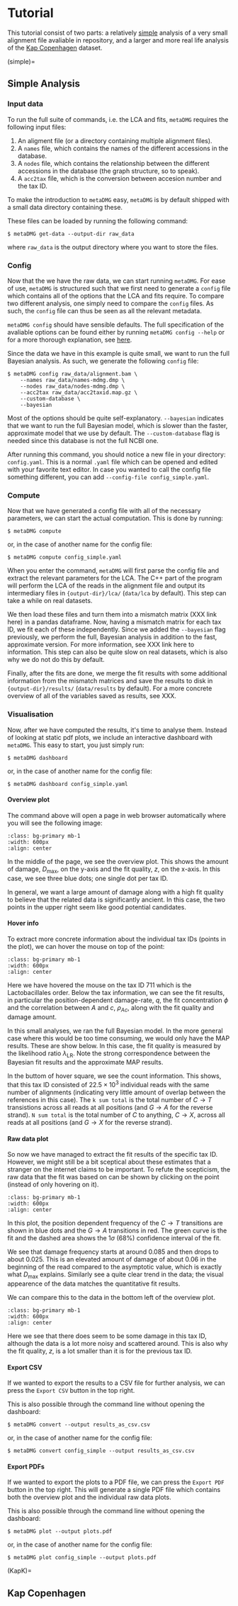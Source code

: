 # Tutorial

This tutorial consist of two parts: a relatively [simple](simple) analysis of a very small alignment file avaliable in repository, and a larger and more real life analysis of the [Kap Copenhagen](KapK) dataset.

(simple)=
## Simple Analysis

### Input data

To run the full suite of commands, i.e. the LCA and fits, `metaDMG` requires the following input files:

1. An aligment file (or a directory containing multiple alignment files).
2. A `names` file, which contains the names of the different accessions in the database.
3. A `nodes` file, which contains the relationship between the different accessions in the database (the graph structure, so to speak).
4. A `acc2tax` file, which is the conversion between accesion number and the tax ID.

To make the introduction to `metaDMG` easy, `metaDMG` is by default shipped with a small data directory containing these.

These files can be loaded by running the following command:
```console
$ metaDMG get-data --output-dir raw_data
```
where `raw_data` is the output directory where you want to store the files.

### Config

Now that the we have the raw data, we can start running `metaDMG`.
For ease of use, `metaDMG` is structured such that we first need to generate a `config` file which contains all of the options that the LCA and fits require.
To compare two different analysis, one simply need to compare the `config` files. As such, the `config` file can thus be seen as all the relevant metadata.

`metaDMG config` should have sensible defaults. The full specification of the avaliable options can be found either by running `metaDMG config --help` or for a more thorough explanation, see [here](command_line_interface_config).

Since the data we have in this example is quite small, we want to run the full Bayesian analysis. As such, we generate the following `config` file:

```console
$ metaDMG config raw_data/alignment.bam \
    --names raw_data/names-mdmg.dmp \
    --nodes raw_data/nodes-mdmg.dmp \
    --acc2tax raw_data/acc2taxid.map.gz \
    --custom-database \
    --bayesian
```

Most of the options should be quite self-explanatory. `--bayesian` indicates that we want to run the full Bayesian model, which is slower than the faster, approximate model that we use by default. The `--custom-database` flag is needed since this database is not the full NCBI one.

After running this command, you should notice a new file in your directory: `config.yaml`. This is a normal `.yaml` file which can be opened and edited with your favorite text editor. In case you wanted to call the config file something different, you can add `--config-file config_simple.yaml`.

### Compute

Now that we have generated a config file with all of the necessary parameters, we can start the actual computation. This is done by running:
```console
$ metaDMG compute
```
or, in the case of another name for the config file:
```console
$ metaDMG compute config_simple.yaml
```

When you enter the command, `metaDMG` will first parse the config file and extract the relevant parameters for the LCA. The C++ part of the program will perform the LCA of the reads in the alignment file and output its intermediary files in `{output-dir}/lca/` (`data/lca` by default). This step can take a while on real datasets.

We then load these files and turn them into a mismatch matrix (XXX link here) in a pandas dataframe. Now, having a mismatch matrix for each tax ID, we fit each of these independently. Since we added the `--bayesian` flag previously, we perform the full, Bayesian analysis in addition to the fast, approximate version. For more information, see XXX link here to information. This step can also be quite slow on real datasets, which is also why we do not do this by default.

Finally, after the fits are done, we merge the fit results with some additional information from the mismatch matrices and save the results to disk in `{output-dir}/results/` (`data/results` by default). For a more concrete overview of all of the variables saved as results, see XXX.

### Visualisation

Now, after we have computed the results, it's time to analyse them. Instead of looking at static pdf plots, we include an interactive dashboard with `metaDMG`. This easy to start, you just simply run:

```console
$ metaDMG dashboard
```
or, in the case of another name for the config file:
```console
$ metaDMG dashboard config_simple.yaml
```

#### Overview plot

The command above will open a page in web browser automatically where you will see the following image:

```{figure} images/tut_simple_overview.png
:class: bg-primary mb-1
:width: 600px
:align: center
```

In the middle of the page, we see the overview plot. This shows the amount of damage, $D_\text{max}$, on the y-axis and the fit quality, $z$, on the x-axis. In this case, we see three blue dots; one single dot per tax ID.

In general, we want a large amount of damage along with a high fit quality to believe that the related data is significantly ancient. In this case, the two points in the upper right seem like good potential candidates.

#### Hover info

To extract more concrete information about the individual tax IDs (points in the plot), we can hover the mouse on top of the point:

```{figure} images/tut_simple_overview_hover.png
:class: bg-primary mb-1
:width: 600px
:align: center
```

Here we have hovered the mouse on the tax ID 711 which is the Lactobacillales order. Below the tax information, we can see the fit results, in particular the position-dependent damage-rate, $q$, the fit concentration $\phi$ and the correlation between $A$ and $c$, $\rho_{Ac}$, along with the fit quality and damage amount.

In this small analyses, we ran the full Bayesian model. In the more general case where this would be too time consuming, we would only have the MAP results. These are show below. In this case, the fit quality is measured by the likelihood ratio $\lambda_\text{LR}$. Note the strong correspondence between the Bayesian fit results and the approximate MAP results.

In the buttom of hover square, we see the count information. This shows, that this tax ID consisted of $22.5 \times 10^3$ individual reads with the same number of alignments (indicating very little amount of overlap between the references in this case). The `k sum total` is the total number of $C \rightarrow T$ transistions across all reads at all positions (and $G \rightarrow A$ for the reverse strand). `N sum total` is the total number of $C$ to anything, $C \rightarrow X$, across all reads at all positions (and $G \rightarrow X$ for the reverse strand).

#### Raw data plot

So now we have managed to extract the fit results of the specific tax ID. However, we might still be a bit sceptical about these estimates that a stranger on the internet claims to be important. To refute the scepticism, the raw data that the fit was based on can be shown by clicking on the point (instead of only hovering on it).

```{figure} images/tut_simple_overview_raw_data_plot.png
:class: bg-primary mb-1
:width: 600px
:align: center
```
In this plot, the position dependent frequency of the $C \rightarrow T$ transitions are shown in blue dots and the $G \rightarrow A$ transitions in red. The green curve is the fit and the dashed area shows the $1\sigma$ (68%) confidence interval of the fit.

We see that damage frequency starts at around 0.085 and then drops to about 0.025. This is an elevated amount of damage of about 0.06 in the beginning of the read compared to the asymptotic value, which is exactly what $D_\text{max}$ explains. Similarly see a quite clear trend in the data; the visual appearence of the data matches the quantitative fit results.

We can compare this to the data in the bottom left of the overview plot.

```{figure} images/tut_simple_overview_raw_data_plot_little_damage.png
:class: bg-primary mb-1
:width: 600px
:align: center
```

Here we see that there does seem to be some damage in this tax ID, although the data is a lot more noisy and scattered around. This is also why the fit quality, $z$, is a lot smaller than it is for the previous tax ID.

#### Export CSV

If we wanted to export the results to a CSV file for further analysis, we can press the `Export CSV` button in the top right.

This is also possible through the command line without opening the dashboard:
```console
$ metaDMG convert --output results_as_csv.csv
```
or, in the case of another name for the config file:
```console
$ metaDMG convert config_simple --output results_as_csv.csv
```


#### Export PDFs

If we wanted to export the plots to a PDF file, we can press the `Export PDF` button in the top right. This will generate a single PDF file which contains both the overview plot and the individual raw data plots.

This is also possible through the command line without opening the dashboard:
```console
$ metaDMG plot --output plots.pdf
```
or, in the case of another name for the config file:
```console
$ metaDMG plot config_simple --output plots.pdf
```


(KapK)=
## Kap Copenhagen
